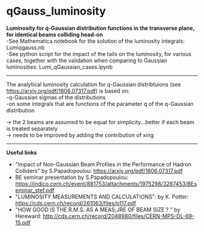 # qGauss_luminosity
**Luminosity for q-Gaussian distribution functions in the transverse plane, for identical beams colliding head-on**\
-See Mathematica notebook for the solution of the luminosity integrals: Lumiqgauss.nb\
-See python script for the impact of the tails on the luminosity, for various cases, together with the validation when comparing to Gaussian luminosities: Lumi_qGaussian_cases.ipynb
***
The analytical luminosity calculation for q-Gaussian distribtuions (see https://arxiv.org/pdf/1806.07317.pdf) is based on:\
    -q-Gaussian sigmas of the distributions\
    -on some integrals that are functions of the parameter q of the q-Gaussian distribution

-> the 2 beams are assumed to be equal for simplicity...better if each beam is treated separately \
-> needs to be improved by adding the contribution of xing

***
**Useful links**
* "Impact of Non-Gaussian Beam Profiles in the Performance of Hadron Colliders" by S.Papadopoulou: https://arxiv.org/pdf/1806.07317.pdf 
* BE seminar presentation by S.Papadopoulou: https://indico.cern.ch/event/881753/attachments/1975298/3287453/BEseminar_stef.pdf 
* "LUMINOSITY MEASUREMENTS AND CALCULATIONS": by K. Potter: https://cds.cern.ch/record/261063/files/p117.pdf 
* "HOW GOOD IS THE R.M.S. AS A MEAS;JRE OF BEAM SIZE ? " by Hereward: http://cds.cern.ch/record/2048980/files/CERN-MPS-DL-69-15.pdf

